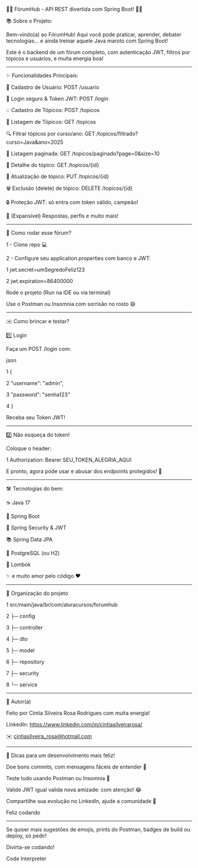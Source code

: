 💬🚀 FórumHub - API REST divertida com Spring Boot! 🚀💬


📚 Sobre o Projeto:

Bem-vindo(a) ao FórumHub! Aqui você pode praticar, aprender, debater tecnologias... e ainda treinar aquele Java maroto com Spring Boot!

Este é o backend de um fórum completo, com autenticação JWT, filtros por tópicos e usuários, e muita energia boa!

--------------------------------------------------------------------------------------------------------------------------------------------------------------------------------------------------------------------

✨ Funcionalidades Principais:

📝 Cadastro de Usuário: POST /usuario

🔐 Login seguro & Token JWT: POST /login

💡 Cadastro de Tópicos: POST /topicos

👀 Listagem de Tópicos: GET /topicos

🔍 Filtrar tópicos por curso/ano: GET /topicos/filtrado?curso=Java&ano=2025

📄 Listagem paginada: GET /topicos/paginado?page=0&size=10

📑 Detalhe do tópico: GET /topicos/{id}

🔄 Atualização de tópico: PUT /topicos/{id}

🗑️ Exclusão (delete) de tópico: DELETE /topicos/{id}

🔒 Proteção JWT: só entra com token válido, campeão!

💬 (Expansível) Respostas, perfis e muito mais!

--------------------------------------------------------------------------------------------------------------------------------------------------------------------------------------------------------------------

🚦 Como rodar esse fórum?

1 - Clone repo 💻

2 - Configure seu application.properties com banco e JWT:


1 jwt.secret=umSegredoFeliz123

2 jwt.expiration=86400000

Rode o projeto (Run na IDE ou via terminal)

Use o Postman ou Insomnia com sorrisão no rosto 😄

--------------------------------------------------------------------------------------------------------------------------------------------------------------------------------------------------------------------

✉️ Como brincar e testar?

1️⃣ Login

Faça um POST /login com:

json

1 {

2  "username": "admin",

3  "password": "senha123"

4 }

Receba seu Token JWT!

--------------------------------------------------------------------------------------------------------------------------------------------------------------------------------------------------------------------

2️⃣ Não esqueça do token!

Coloque o header:



1   Authorization: Bearer SEU_TOKEN_ALEGRIA_AQUI

E pronto, agora pode usar e abusar dos endpoints protegidos! 🚀

--------------------------------------------------------------------------------------------------------------------------------------------------------------------------------------------------------------------

🛠️ Tecnologias do bem:

☕ Java 17

🔗 Spring Boot

🔐 Spring Security & JWT

📚 Spring Data JPA

🐘 PostgreSQL (ou H2)

🍃 Lombok

✨ e muito amor pelo código :heart:

--------------------------------------------------------------------------------------------------------------------------------------------------------------------------------------------------------------------

🎨 Organização do projeto

1 src/main/java/br/com/aluracursos/forumhub

2  ├─ config

3  ├─ controller

4  ├─ dto

5  ├─ model

6  ├─ repository

7  ├─ security

8  └─ service

--------------------------------------------------------------------------------------------------------------------------------------------------------------------------------------------------------------------
  
👤 Autor(a)

Feito por Cintia Silveira Rosa Rodrigues com muita energia!

LinkedIn: https://www.linkedin.com/in/cintiasilveirarosa/

✉️ cintiasilveira_rosa@hotmail.com

--------------------------------------------------------------------------------------------------------------------------------------------------------------------------------------------------------------------

🥳 Dicas para um desenvolvimento mais feliz!

Doe bons commits, com mensagens fáceis de entender 💬

Teste tudo usando Postman ou Insomnia 🔁

Valide JWT igual valida nova amizade: com atenção! 😂

Compartilhe sua evolução no LinkedIn, ajude a comunidade 🚀

Feliz codando

-------------------------------------------------------------------------------------------------------------------------------------------------------------------------------------------------------------------

Se quiser mais sugestões de emojis, prints do Postman, badges de build ou deploy, só pedir!

Divirta-se codando!












Code Interpreter

